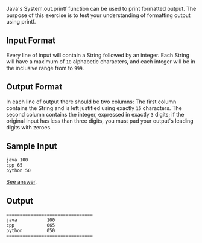 Java's System.out.printf function can be used to print formatted output. The purpose of this exercise is to test your understanding of formatting output using printf.

## Input Format

Every line of input will contain a String followed by an integer. 
Each String will have a maximum of `10` alphabetic characters, and each integer will be in the inclusive range from to `999`.

## Output Format

In each line of output there should be two columns: 
The first column contains the String and is left justified using exactly `15` characters. 
The second column contains the integer, expressed in exactly `3` digits; if the original input has less than three digits, you must pad your output's leading digits with zeroes.

## Sample Input

```
java 100
cpp 65
python 50
```

[See answer](JavaOutputFormatting.java).

## Output

```
================================
java           100 
cpp            065 
python         050 
================================
```
